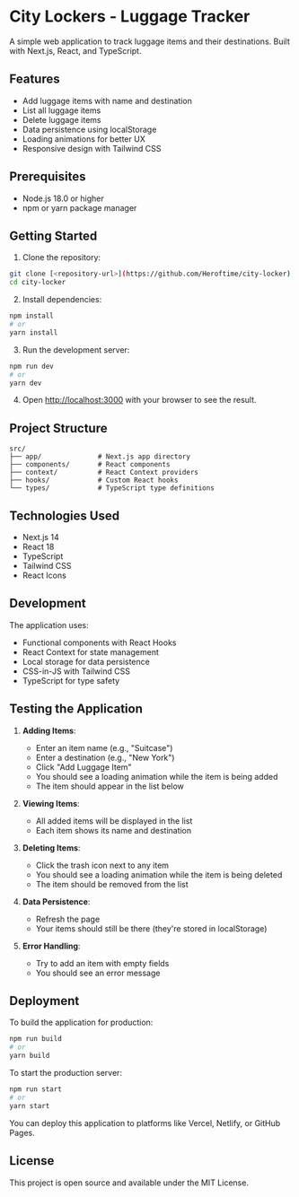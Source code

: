 # City Lockers - Luggage Tracker

A simple web application to track luggage items and their destinations. Built with Next.js, React, and TypeScript.

## Features

- Add luggage items with name and destination
- List all luggage items
- Delete luggage items
- Data persistence using localStorage
- Loading animations for better UX
- Responsive design with Tailwind CSS

## Prerequisites

- Node.js 18.0 or higher
- npm or yarn package manager

## Getting Started

1. Clone the repository:
```bash
git clone [<repository-url>](https://github.com/Heroftime/city-locker)
cd city-locker
```

2. Install dependencies:
```bash
npm install
# or
yarn install
```

3. Run the development server:
```bash
npm run dev
# or
yarn dev
```

4. Open [http://localhost:3000](http://localhost:3000) with your browser to see the result.

## Project Structure

```
src/
├── app/              # Next.js app directory
├── components/       # React components
├── context/          # React Context providers
├── hooks/            # Custom React hooks
└── types/            # TypeScript type definitions
```

## Technologies Used

- Next.js 14
- React 18
- TypeScript
- Tailwind CSS
- React Icons

## Development

The application uses:
- Functional components with React Hooks
- React Context for state management
- Local storage for data persistence
- CSS-in-JS with Tailwind CSS
- TypeScript for type safety

## Testing the Application

1. **Adding Items**:
   - Enter an item name (e.g., "Suitcase")
   - Enter a destination (e.g., "New York")
   - Click "Add Luggage Item"
   - You should see a loading animation while the item is being added
   - The item should appear in the list below

2. **Viewing Items**:
   - All added items will be displayed in the list
   - Each item shows its name and destination

3. **Deleting Items**:
   - Click the trash icon next to any item
   - You should see a loading animation while the item is being deleted
   - The item should be removed from the list

4. **Data Persistence**:
   - Refresh the page
   - Your items should still be there (they're stored in localStorage)

5. **Error Handling**:
   - Try to add an item with empty fields
   - You should see an error message

## Deployment

To build the application for production:

```bash
npm run build
# or
yarn build
```

To start the production server:

```bash
npm run start
# or
yarn start
```

You can deploy this application to platforms like Vercel, Netlify, or GitHub Pages.

## License

This project is open source and available under the MIT License.

